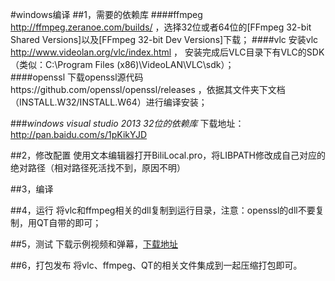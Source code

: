 #windows编译
##1，需要的依赖库
####ffmpeg
http://ffmpeg.zeranoe.com/builds/ ，选择32位或者64位的[FFmpeg 32-bit Shared Versions]以及[FFmpeg 32-bit Dev Versions]下载；
####vlc 
安装vlc http://www.videolan.org/vlc/index.html ， 安装完成后VLC目录下有VLC的SDK（类似：C:\Program Files (x86)\VideoLAN\VLC\sdk）；  
####openssl
下载openssl源代码https://github.com/openssl/openssl/releases ，依据其文件夹下文档（INSTALL.W32/INSTALL.W64）进行编译安装；

###*windows visual studio 2013 32位的依赖库*
下载地址：http://pan.baidu.com/s/1pKikYJD

##2，修改配置
使用文本编辑器打开BiliLocal.pro，将LIBPATH修改成自己对应的绝对路径（相对路径死活找不到，原因不明）

##3，编译

##4，运行
将vlc和ffmpeg相关的dll复制到运行目录，注意：openssl的dll不要复制，用QT自带的即可；

##5，测试
下载示例视频和弹幕，[下载地址](www.bilibilijj.com/video/av3625944/)

##6，打包发布
将vlc、ffmpeg、QT的相关文件集成到一起压缩打包即可。
  